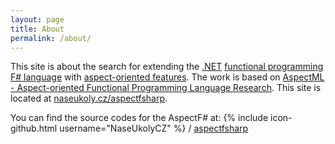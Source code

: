 ```yaml
---
layout: page
title: About
permalink: /about/
---
```


This site is about the search for extending the [.NET](https://www.microsoft.com/net) [functional programming](https://en.wikipedia.org/wiki/Functional_programming) [F# language](http://fsharp.org/) with [aspect-oriented features](https://en.wikipedia.org/wiki/Aspect-oriented_programming).
The work is based on [AspectML - Aspect-oriented Functional Programming Language Research](http://sip.cs.princeton.edu/projects/aspectml/).
This site is located at [naseukoly.cz/aspectfsharp](http://www.naseukoly.cz/aspectfsharp/).

You can find the source codes for the AspectF# at:
{% include icon-github.html username="NaseUkolyCZ" %} /
[aspectfsharp](https://github.com/NaseUkolyCZ/aspectfsharp)
